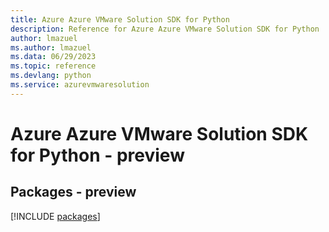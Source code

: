 ```yaml
---
title: Azure Azure VMware Solution SDK for Python
description: Reference for Azure Azure VMware Solution SDK for Python
author: lmazuel
ms.author: lmazuel
ms.data: 06/29/2023
ms.topic: reference
ms.devlang: python
ms.service: azurevmwaresolution
---
```

# Azure Azure VMware Solution SDK for Python - preview
## Packages - preview
[!INCLUDE [packages](azure-vmware-solution-index.md)]
